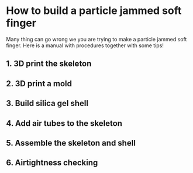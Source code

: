 # How to build a particle jammed soft finger

Many thing can go wrong we you are trying to make a particle jammed soft finger. Here is a manual with procedures together with some tips!

## 1. 3D print the skeleton

## 2. 3D print a mold 

## 3. Build silica gel shell 

## 4. Add air tubes to the skeleton 

## 5. Assemble the skeleton and shell

## 6. Airtightness checking 




